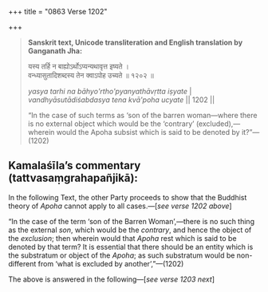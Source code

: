 +++
title = "0863 Verse 1202"

+++
> **Sanskrit text, Unicode transliteration and English translation by Ganganath Jha:** 
>
> यस्य तर्हि न बाह्योऽर्थोऽप्यन्यथावृत्त इष्यते ।  
> वन्ध्यासुतादिशब्दस्य तेन क्वाऽपोह उच्यते ॥ १२०२ ॥ 
>
> *yasya tarhi na bāhyo'rtho'pyanyathāvṛtta iṣyate* \|  
> *vandhyāsutādiśabdasya tena kvā'poha ucyate* \|\| 1202 \|\| 
>
> “In the case of such terms as ‘son of the barren woman—where there is no external object which would be the ‘contrary’ (excluded),—wherein would the Apoha subsist which is said to be denoted by it?”—(1202)



## Kamalaśīla’s commentary (tattvasaṃgrahapañjikā):

In the following Text, the other Party proceeds to show that the Buddhist theory of *Apoha* cannot apply to all cases.—[*see verse 1202 above*]

“In the case of the term ‘son of the Barren Woman’,—there is no such thing as the external *son*, which would be the *contrary*, and hence the object of the *exclusion*; then wherein would that *Apoha* rest which is said to be denoted by that term? It is essential that there should be an entity which is the substratum or object of the *Apoha*; as such substratum would be non-different from ‘what is excluded by another’,”—(1202)

The above is answered in the following—[*see verse 1203 next*]


